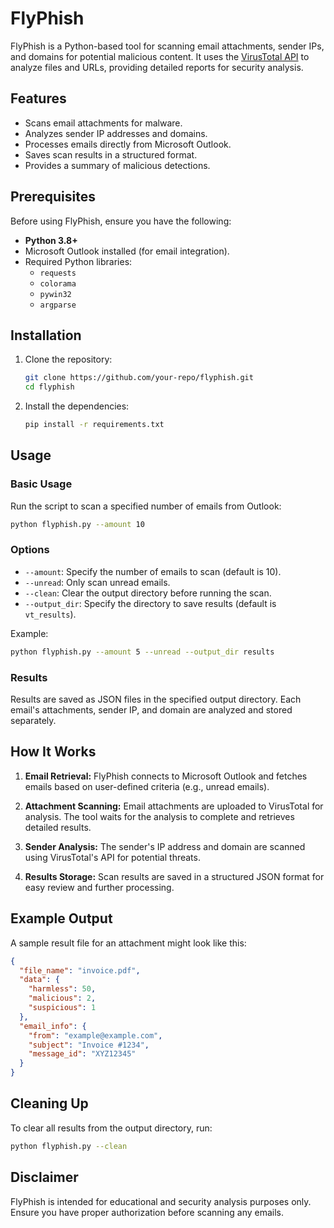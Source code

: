 # FlyPhish

FlyPhish is a Python-based tool for scanning email attachments, sender IPs, and domains for potential malicious content. It uses the [VirusTotal API](https://www.virustotal.com/) to analyze files and URLs, providing detailed reports for security analysis.

## Features

- Scans email attachments for malware.
- Analyzes sender IP addresses and domains.
- Processes emails directly from Microsoft Outlook.
- Saves scan results in a structured format.
- Provides a summary of malicious detections.

## Prerequisites

Before using FlyPhish, ensure you have the following:

- **Python 3.8+**
- Microsoft Outlook installed (for email integration).
- Required Python libraries:
  - `requests`
  - `colorama`
  - `pywin32`
  - `argparse`

## Installation

1. Clone the repository:

   ```bash
   git clone https://github.com/your-repo/flyphish.git
   cd flyphish
   ```

2. Install the dependencies:

   ```bash
   pip install -r requirements.txt
   ```
## Usage

### Basic Usage

Run the script to scan a specified number of emails from Outlook:

```bash
python flyphish.py --amount 10
```

### Options

- `--amount`: Specify the number of emails to scan (default is 10).
- `--unread`: Only scan unread emails.
- `--clean`: Clear the output directory before running the scan.
- `--output_dir`: Specify the directory to save results (default is `vt_results`).

Example:

```bash
python flyphish.py --amount 5 --unread --output_dir results
```

### Results

Results are saved as JSON files in the specified output directory. Each email's attachments, sender IP, and domain are analyzed and stored separately.

## How It Works

1. **Email Retrieval:**
   FlyPhish connects to Microsoft Outlook and fetches emails based on user-defined criteria (e.g., unread emails).

2. **Attachment Scanning:**
   Email attachments are uploaded to VirusTotal for analysis. The tool waits for the analysis to complete and retrieves detailed results.

3. **Sender Analysis:**
   The sender's IP address and domain are scanned using VirusTotal's API for potential threats.

4. **Results Storage:**
   Scan results are saved in a structured JSON format for easy review and further processing.

## Example Output

A sample result file for an attachment might look like this:

```json
{
  "file_name": "invoice.pdf",
  "data": {
    "harmless": 50,
    "malicious": 2,
    "suspicious": 1
  },
  "email_info": {
    "from": "example@example.com",
    "subject": "Invoice #1234",
    "message_id": "XYZ12345"
  }
}
```

## Cleaning Up

To clear all results from the output directory, run:

```bash
python flyphish.py --clean
```

## Disclaimer

FlyPhish is intended for educational and security analysis purposes only. Ensure you have proper authorization before scanning any emails.

